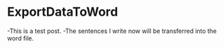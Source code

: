 # ExportDataToWord
-This is a test post. 
-The sentences I write now will be transferred into the word file.
